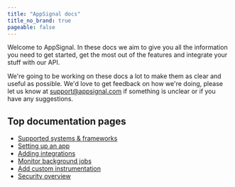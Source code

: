 ```yaml
---
title: "AppSignal docs"
title_no_brand: true
pageable: false
---
```


Welcome to AppSignal. In these docs we aim to give you all the
information you need to get started, get the most out of the features
and integrate your stuff with our API.

We're going to be working on these docs a lot to make them as clear and
useful as possible. We'd love to get feedback on how we're doing, please
let us know at [support@appsignal.com](mailto:support@appsignal.com) if
something is unclear or if you have any suggestions.

## Top documentation pages
- [Supported systems & frameworks](/getting-started/supported-frameworks.html)
- [Setting up an app](/getting-started/set-up-a-new-app.html)
- [Adding integrations](/getting-started/integrations.html)
- [Monitor background jobs](/tweaks-in-your-code/background-monitoring.html)
- [Add custom instrumentation](/tweaks-in-your-code/custom-instrumentation.html)
- [Security overview](/security/overview.html)
